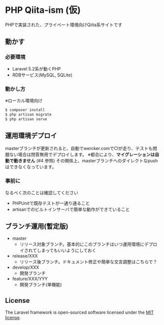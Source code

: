# PHP Qiita-ism (仮)

PHPで実装された、プライベート環境向けQiita系サイトです

## 動かす

### 必要環境

* Laravel 5.2系が動くPHP
* RDBサービス(MySQL, SQLite)

### 動かし方

※ローカル環境向け

```bash
$ composer install
$ php artisan migrate
$ php artisan serve
```

## 運用環境デプロイ

masterブランチが更新されると、自動でwercker.comでCIが走り、テストも問題ない場合は問答無用でデプロイします。
※都合により、**マイグレーションは自動で動きません** (#4 参照)
その関係上、masterブランチへのダイレクトなpushはできなくなっています。

### 事前に

なるべく次のことは確認してください

* PHPUnitで既存テストが一通り通ること
* artisanでのビルトインサーバで簡単な動作ができていること

## ブランチ運用(暫定版)

* master
    * リリース対象ブランチ。基本的にこのブランチはいつ運用環境にデプロイされてしまってもいいようにしておく
* release/XXX
    * リリース後ブランチ。ドキュメント修正や簡単な文言調整はこちらで？
* develop/XXX
    * 開発ブランチ
* feature/XXX/YYY
    * 開発ブランチ(単機能)

## License

The Laravel framework is open-sourced software licensed under the [MIT license](http://opensource.org/licenses/MIT).
